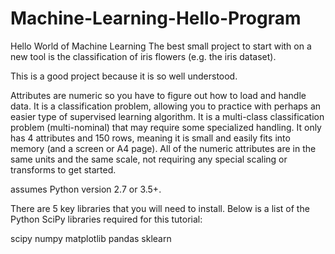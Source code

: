 # Machine-Learning-Hello-Program
Hello World of Machine Learning
The best small project to start with on a new tool is the classification of iris flowers (e.g. the iris dataset).

This is a good project because it is so well understood.

Attributes are numeric so you have to figure out how to load and handle data.
It is a classification problem, allowing you to practice with perhaps an easier type of supervised learning algorithm.
It is a multi-class classification problem (multi-nominal) that may require some specialized handling.
It only has 4 attributes and 150 rows, meaning it is small and easily fits into memory (and a screen or A4 page).
All of the numeric attributes are in the same units and the same scale, not requiring any special scaling or transforms to get started.

assumes Python version 2.7 or 3.5+.

There are 5 key libraries that you will need to install. Below is a list of the Python SciPy libraries required for this tutorial:

scipy
numpy
matplotlib
pandas
sklearn
